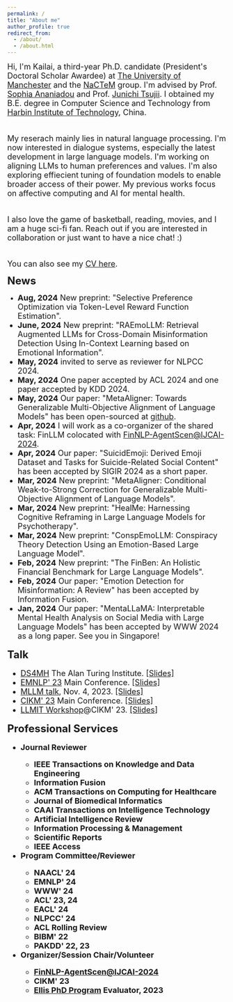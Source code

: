 ```yaml
---
permalink: /
title: "About me"
author_profile: true
redirect_from: 
  - /about/
  - /about.html
---
```


<font size=4>Hi, I'm Kailai, a third-year Ph.D. candidate (President's Doctoral Scholar Awardee) at <a href="https://www.manchester.ac.uk/">The University of Manchester</a> and the <a href="http://nactem.ac.uk/">NaCTeM</a> group. I'm advised by Prof. <a href="https://www.research.manchester.ac.uk/portal/sophia.ananiadou.html">Sophia Ananiadou</a> and Prof. <a href="http://www.nactem.ac.uk/profile.php?member=jtsujii">Junichi Tsujii</a>. I obtained my B.E. degree in Computer Science and Technology from <a href="http://en.hit.edu.cn/">Harbin Institute of Technology</a>, China.<br/><br/>

My reserach mainly lies in natural language processing. I'm now interested in dialogue systems, especially the latest development in large language models. I'm working on aligning LLMs to human preferences and values. I'm also exploring effiecient tuning of foundation models to enable broader access of their power. My previous works focus on affective computing and AI for mental health.<br/><br/>

I also love the game of basketball, reading, movies, and I am a huge sci-fi fan. Reach out if you are interested in collaboration or just want to have a nice chat! :)<br/><br/>

You can also see my <a href="https://stevekgyang.github.io/files/CV.pdf">CV here</a>.</font><br/>

<b><font size=5>News</font></b>
* <font size=4><b>Aug, 2024</b> New preprint: "Selective Preference Optimization via Token-Level Reward Function Estimation".
* <font size=4><b>June, 2024</b> New preprint: "RAEmoLLM: Retrieval Augmented LLMs for Cross-Domain Misinformation Detection Using In-Context Learning based on Emotional Information".
* <font size=4><b>May, 2024</b> invited to serve as reviewer for NLPCC 2024.
* <font size=4><b>May, 2024</b> One paper accepted by ACL 2024 and one paper accepted by KDD 2024.
* <font size=4><b>May, 2024</b> Our paper: "MetaAligner: Towards Generalizable Multi-Objective Alignment of Language Models" has been open-sourced at <a href="https://github.com/SteveKGYang/MetaAligner">github</a>.
* <font size=4><b>Apr, 2024</b> I will work as a co-organizer of the shared task: FinLLM colocated with <a href="https://sites.google.com/nlg.csie.ntu.edu.tw/finnlp-agentscen/shared-task-finllm">FinNLP-AgentScen@IJCAI-2024</a>.
* <font size=4><b>Apr, 2024</b> Our paper: "SuicidEmoji: Derived Emoji Dataset and Tasks for Suicide-Related Social Content" has been accepted by SIGIR 2024 as a short paper.
* <font size=4><b>Mar, 2024</b> New preprint: "MetaAligner: Conditional Weak-to-Strong Correction for Generalizable Multi-Objective Alignment of Language Models".
* <font size=4><b>Mar, 2024</b> New preprint: "HealMe: Harnessing Cognitive Reframing in Large Language Models for Psychotherapy".
* <font size=4><b>Mar, 2024</b> New preprint: "ConspEmoLLM: Conspiracy Theory Detection Using an Emotion-Based Large Language Model".
* <font size=4><b>Feb, 2024</b> New preprint: "The FinBen: An Holistic Financial Benchmark for Large Language Models".
* <font size=4><b>Feb, 2024</b> Our paper: "Emotion Detection for Misinformation: A Review" has been accepted by Information Fusion.
* <font size=4><b>Jan, 2024</b> Our paper: "MentaLLaMA: Interpretable Mental Health Analysis on Social Media with Large Language Models" has been accepted by WWW 2024 as a long paper. See you in Singapore!

<b><font size=5>Talk</font></b>
  * <a href="https://turing-ds4mh.github.io/index.html">DS4MH</a> The Alan Turing Institute. <a href="">\[Slides\]</a>
  * <a href="https://2023.emnlp.org/">EMNLP' 23</a> Main Conference. <a href="">\[Slides\]</a>
  * <a href="https://www.mllm-ai.com/home">MLLM talk</a>, Nov. 4, 2023. <a href="https://drive.google.com/file/d/1JYv_bgkyqSTGnMQhe3DqC1qdUR299OBH/view">\[Slides\]</a>
  * <a href="https://uobevents.eventsair.com/cikm2023/">CIKM' 23</a> Main Conference. <a href="https://drive.google.com/file/d/1JscC1UJh1Ze5P3yqWSg7VJQZirjEH39Q/view?usp=sharing">\[Slides\]</a>
  * <a href="https://gdebasis.github.io/llmit/">LLMIT Workshop</a>@CIKM' 23. <a href="https://drive.google.com/file/d/1JBbF6az1N7LaJcNEGSWOwaucvi9ydrzH/view?usp=sharing">\[Slides\]</a>

<b><font size=5>Professional Services</font>
* <b><font size=4>Journal Reviewer</font>
  * IEEE Transactions on Knowledge and Data Engineering
  * Information Fusion
  * ACM Transactions on Computing for Healthcare
  * Journal of Biomedical Informatics
  * CAAI Transactions on Intelligence Technology
  * Artificial Intelligence Review
  * Information Processing & Management
  * Scientific Reports
  * IEEE Access
* <b><font size=4>Program Committee/Reviewer</font>
  * NAACL' 24
  * EMNLP' 24
  * WWW' 24
  * ACL' 23, 24
  * EACL' 24
  * NLPCC' 24
  * ACL Rolling Review
  * BIBM' 22
  * PAKDD' 22, 23
* <b><font size=4>Organizer/Session Chair/Volunteer</font>
  * <a href="https://sites.google.com/nlg.csie.ntu.edu.tw/finnlp-agentscen/shared-task-finllm">FinNLP-AgentScen@IJCAI-2024</a>
  * CIKM' 23
  * [Ellis PhD Program](https://ellis.eu/phd-postdoc) Evaluator, 2023

